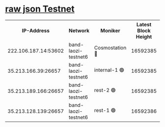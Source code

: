 
[raw json Testnet](https://rpc-check.bandt.stavr.tech/bandt/rpcbandt_result.json)
=

<table><tr><th>IP-Address</th><th>Network</th><th>Moniker</th><th>Latest Block Height</th><th>Earliest Block Height</th><th>Catching Up</th><th>Tx Index</th><th>Voting Power</th><th>Scan Time</th></tr><tr><td>222.106.187.14:53602</td><td>band-laozi-testnet6</td><td>Cosmostation 🔴</td><td>16592385</td><td>15423001</td><td>False</td><td>on</td><td>2203686</td><td>2024-03-08T17:46:22.009298764UTC</td></tr><tr><td>35.213.166.39:26657</td><td>band-laozi-testnet6</td><td>internal-1 🟢</td><td>16592385</td><td>16492385</td><td>False</td><td>on</td><td>0</td><td>2024-03-08T17:46:22.933695818UTC</td></tr><tr><td>35.213.189.166:26657</td><td>band-laozi-testnet6</td><td>rest-2 🟢</td><td>16592385</td><td>16492385</td><td>False</td><td>on</td><td>0</td><td>2024-03-08T17:46:23.864178488UTC</td></tr><tr><td>35.213.128.139:26657</td><td>band-laozi-testnet6</td><td>rest-1 🟢</td><td>16592386</td><td>16492386</td><td>False</td><td>on</td><td>0</td><td>2024-03-08T17:46:24.801583156UTC</td></tr></table>
